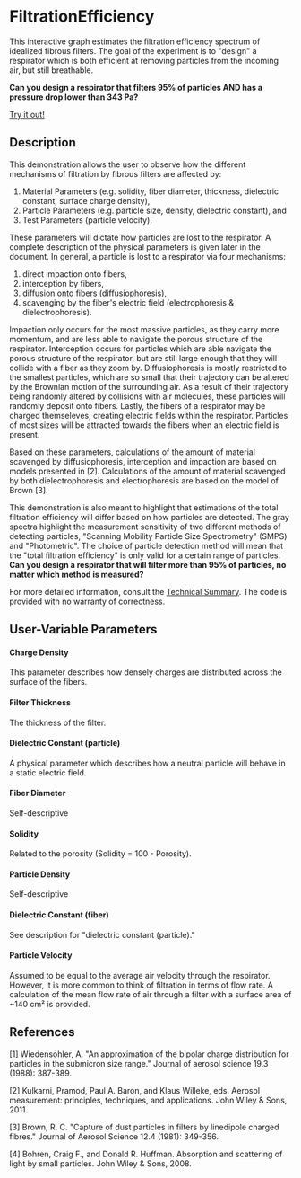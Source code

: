 # FiltrationEfficiency
This interactive graph estimates the filtration efficiency spectrum of idealized fibrous filters. The goal of the experiment is to "design" a respirator which is both efficient at removing particles from the incoming air, but still breathable.

**Can you design a respirator that filters 95% of particles AND has a pressure drop lower than 343 Pa?**

[Try it out!](https://hartery5.github.io/FiltrationEfficiency/)

## Description
This demonstration allows the user to observe how the different mechanisms of filtration by fibrous filters are affected by:
1. Material Parameters (e.g. solidity, fiber diameter, thickness, dielectric constant, surface charge density), 
2. Particle Parameters (e.g. particle size, density, dielectric constant), and 
3. Test Parameters (particle velocity). 

These parameters will dictate how particles are lost to the respirator. A complete description of the physical parameters is given later in the document. In general, a particle is lost to a respirator via four mechanisms: 
1. direct impaction onto fibers, 
2. interception by fibers, 
3. diffusion onto fibers (diffusiophoresis), 
4. scavenging by the fiber's electric field (electrophoresis & dielectrophoresis). 

Impaction only occurs for the most massive particles, as they carry more momentum, and are less able to navigate the porous structure of the respirator. Interception occurs for particles which are able navigate the porous structure of the respirator, but are still large enough that they will collide with a fiber as they zoom by. Diffusiophoresis is mostly restricted to the smallest particles, which are so small that their trajectory can be altered by the Brownian motion of the surrounding air. As a result of their trajectory being randomly altered by collisions with air molecules, these particles will randomly deposit onto fibers. Lastly, the fibers of a respirator may be charged themseleves, creating electric fields within the respirator. Particles of most sizes will be attracted towards the fibers when an electric field is present.

Based on these parameters, calculations of the amount of material scavenged by diffusiophoresis, interception and impaction are based on models presented in [2]. Calculations of the amount of material scavenged by both dielectrophoresis and electrophoresis are based on the model of Brown [3].

This demonstration is also meant to highlight that estimations of the total filtration efficiency will differ based on how particles are detected. The gray spectra highlight the measurement sensitivity of two different methods of detecting particles, "Scanning Mobility Particle Size Spectrometry" (SMPS) and "Photometric". The choice of particle detection method will mean that the "total filtration efficiency" is only valid for a certain range of particles. **Can you design a respirator that will filter more than 95% of particles, no matter which method is measured?**

For more detailed information, consult the [Technical Summary](https://github.com/hartery5/FiltrationEfficiency/blob/main/TECHNICALSUMMARY.md). The code is provided with no warranty of correctness.

## User-Variable Parameters
#### Charge Density
This parameter describes how densely charges are distributed across the surface of the fibers.

#### Filter Thickness
The thickness of the filter.

#### Dielectric Constant (particle)
A physical parameter which describes how a neutral particle will behave in a static electric field. 

#### Fiber Diameter
Self-descriptive

#### Solidity
Related to the porosity (Solidity = 100 - Porosity). 

#### Particle Density
Self-descriptive

#### Dielectric Constant (fiber)
See description for "dielectric constant (particle)."

#### Particle Velocity
Assumed to be equal to the average air velocity through the respirator. However, it is more common to think of filtration in terms of flow rate. A calculation of the mean flow rate of air through a filter with a surface area of ~140 cm² is provided.

## References

[1] Wiedensohler, A. "An approximation of the bipolar charge distribution for particles in the submicron size range." Journal of aerosol science 19.3 (1988): 387-389.

[2] Kulkarni, Pramod, Paul A. Baron, and Klaus Willeke, eds. Aerosol measurement: principles, techniques, and applications. John Wiley & Sons, 2011.

[3] Brown, R. C. "Capture of dust particles in filters by linedipole charged fibres." Journal of Aerosol Science 12.4 (1981): 349-356.

[4] Bohren, Craig F., and Donald R. Huffman. Absorption and scattering of light by small particles. John Wiley & Sons, 2008.
